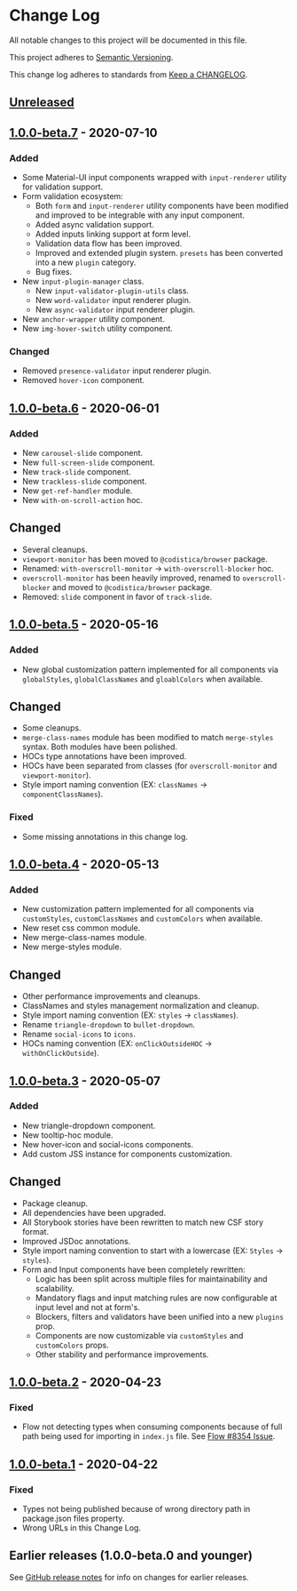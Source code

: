 # Change Log

All notable changes to this project will be documented in this file.

This project adheres to [Semantic Versioning](https://semver.org).

This change log adheres to standards from [Keep a CHANGELOG](https://keepachangelog.com).

## [Unreleased]

## [1.0.0-beta.7] - 2020-07-10

### Added
- Some Material-UI input components wrapped with `input-renderer` utility for validation support.
- Form validation ecosystem:
   - Both `form` and `input-renderer` utility components have been modified and improved to be integrable with any input component.
   - Added async validation support.
   - Added inputs linking support at form level.
   - Validation data flow has been improved.
   - Improved and extended plugin system. `presets` has been converted into a new `plugin` category.
   - Bug fixes.
- New `input-plugin-manager` class.
   - New `input-validator-plugin-utils` class.
   - New `word-validator` input renderer plugin.
   - New `async-validator` input renderer plugin.
- New `anchor-wrapper` utility component.
- New `img-hover-switch` utility component.

### Changed
- Removed `presence-validator` input renderer plugin.
- Removed `hover-icon` component.

## [1.0.0-beta.6] - 2020-06-01

### Added
- New `carousel-slide` component.
- New `full-screen-slide` component.
- New `track-slide` component.
- New `trackless-slide` component.
- New `get-ref-handler` module.
- New `with-on-scroll-action` hoc.

## Changed
- Several cleanups.
- `viewport-monitor` has been moved to `@codistica/browser` package.
- Renamed: `with-overscroll-monitor` -> `with-overscroll-blocker` hoc.
- `overscroll-monitor` has been heavily improved, renamed to `overscroll-blocker` and moved to `@codistica/browser` package.
- Removed: `slide` component in favor of `track-slide`.

## [1.0.0-beta.5] - 2020-05-16

### Added
- New global customization pattern implemented for all components via `globalStyles`, `globalClassNames` and `gloablColors` when available.

## Changed
- Some cleanups.
- `merge-class-names` module has been modified to match `merge-styles` syntax. Both modules have been polished.
- HOCs type annotations have been improved.
- HOCs have been separated from classes (for `overscroll-monitor` and `viewport-monitor`).
- Style import naming convention (EX: `classNames` -> `componentClassNames`).

### Fixed
- Some missing annotations in this change log.

## [1.0.0-beta.4] - 2020-05-13

### Added
- New customization pattern implemented for all components via `customStyles`, `customClassNames` and `customColors` when available.
- New reset css common module.
- New merge-class-names module.
- New merge-styles module.

## Changed
- Other performance improvements and cleanups.
- ClassNames and styles management normalization and cleanup.
- Style import naming convention (EX: `styles` -> `classNames`).
- Rename `triangle-dropdown` to `bullet-dropdown`.
- Rename `social-icons` to `icons`.
- HOCs naming convention (EX: `onClickOutsideHOC` -> `withOnClickOutside`).

## [1.0.0-beta.3] - 2020-05-07

### Added
- New triangle-dropdown component.
- New tooltip-hoc module.
- New hover-icon and social-icons components.
- Add custom JSS instance for components customization.

## Changed
- Package cleanup.
- All dependencies have been upgraded.
- All Storybook stories have been rewritten to match new CSF story format.
- Improved JSDoc annotations.
- Style import naming convention to start with a lowercase (EX: `Styles` -> `styles`).
- Form and Input components have been completely rewritten:
    - Logic has been split across multiple files for maintainability and scalability.
    - Mandatory flags and input matching rules are now configurable at input level and not at form's.
    - Blockers, filters and validators have been unified into a new `plugins` prop.
    - Components are now customizable via `customStyles` and `customColors` props.
    - Other stability and performance improvements.

## [1.0.0-beta.2] - 2020-04-23

### Fixed
- Flow not detecting types when consuming components because 
of full path being used for importing in `index.js` file. See [Flow #8354 Issue](https://github.com/facebook/flow/issues/8354).

## [1.0.0-beta.1] - 2020-04-22

### Fixed
- Types not being published because of wrong directory path in package.json files property.
- Wrong URLs in this Change Log.

## Earlier releases (1.0.0-beta.0 and younger)
See [GitHub release notes](https://github.com/codistica/codistica-js/releases?after=@codistica/react@1.0.0-beta.1)
for info on changes for earlier releases.

[Unreleased]: https://github.com/codistica/codistica-js/compare/@codistica/react@1.0.0-beta.7...HEAD
[1.0.0-beta.7]: https://github.com/codistica/codistica-js/compare/@codistica/react@1.0.0-beta.6...@codistica/react@1.0.0-beta.7
[1.0.0-beta.6]: https://github.com/codistica/codistica-js/compare/@codistica/react@1.0.0-beta.5...@codistica/react@1.0.0-beta.6
[1.0.0-beta.5]: https://github.com/codistica/codistica-js/compare/@codistica/react@1.0.0-beta.4...@codistica/react@1.0.0-beta.5
[1.0.0-beta.4]: https://github.com/codistica/codistica-js/compare/@codistica/react@1.0.0-beta.3...@codistica/react@1.0.0-beta.4
[1.0.0-beta.3]: https://github.com/codistica/codistica-js/compare/@codistica/react@1.0.0-beta.2...@codistica/react@1.0.0-beta.3
[1.0.0-beta.2]: https://github.com/codistica/codistica-js/compare/@codistica/react@1.0.0-beta.1...@codistica/react@1.0.0-beta.2
[1.0.0-beta.1]: https://github.com/codistica/codistica-js/compare/@codistica/react@1.0.0-beta.0...@codistica/react@1.0.0-beta.1
